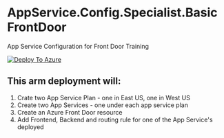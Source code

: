 # AppService.Config.Specialist.BasicFrontDoor
App Service Configuration for Front Door Training

[![Deploy To Azure](https://aka.ms/deploytoazurebutton)](https://portal.azure.com/#create/Microsoft.Template/uri/https%3A%2F%2Fraw.githubusercontent.com%2Famymcel%2FAppService.Config.Specialist.BasicFrontDoor%2Fmain%2Fazuredeploy.json)

## This arm deployment will:

1. Crate two App Service Plan - one in East US, one in West US
2. Create two App Services - one under each app service plan
3. Create an Azure Front Door resource
4. Add Frontend, Backend and routing rule for one of the App Service's deployed
